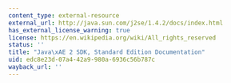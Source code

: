```yaml
---
content_type: external-resource
external_url: http://java.sun.com/j2se/1.4.2/docs/index.html
has_external_license_warning: true
license: https://en.wikipedia.org/wiki/All_rights_reserved
status: ''
title: "Java\xAE 2 SDK, Standard Edition Documentation"
uid: edc8e23d-07a4-42a9-980a-6936c56b787c
wayback_url: ''
---
```

